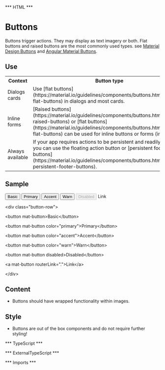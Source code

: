 *** HTML ***

# Buttons

Buttons trigger actions. They may display as text imagery or both. Flat buttons and raised buttons are the most commonly used types. see [Material Design Buttons](https://material.io/guidelines/components/buttons.html) and [Angular Material Buttons](https://material.angular.io/components/button/overview).

## Use
<table>
<tbody>
<tr>
<th>
Context
</th>
<th>
Button type
</th>
</tr>
<tr>
<td>
Dialogs cards
</td>
<td>
Use [flat buttons](https://material.io/guidelines/components/buttons.html#buttons-flat-buttons) in dialogs and most cards.
</td>
</tr>
<tr>
<td>
Inline forms
</td>
<td>
[Raised buttons](https://material.io/guidelines/components/buttons.html#buttons-raised-buttons) or [flat buttons](https://material.io/guidelines/components/buttons.html#buttons-flat-buttons) can be used for inline buttons or forms (in progress)
 </td>
</tr>
<tr>
<td>
Always available
</td>
<td>
If your app requires actions to be persistent and readily available you can use the floating action button or [persistent footer buttons](https://material.io/guidelines/components/buttons.html#buttons-persistent-footer-buttons).
</td>
</tr>
</tbody>
</table>

## Sample
<mat-tab-group>
    <mat-tab label="Component Sample">
    <div class="button-row">
        <button mat-button>Basic</button>
        <button mat-button color="primary">Primary</button>
        <button mat-button color="accent">Accent</button>
        <button mat-button color="warn">Warn</button>
        <button mat-button disabled>Disabled</button>
        <a mat-button routerLink=".">Link</a>
    </div>
    </mat-tab>
    <mat-tab label="HTML">
        <p>&lt;div class=&quot;button-row&quot;&gt;<p>
        <p>&lt;button mat-button&gt;Basic&lt;/button&gt;</p>
        <p>&lt;button mat-button color=&quot;primary&quot;&gt;Primary&lt;/button&gt;</p>
        <p>&lt;button mat-button color=&quot;accent&quot;&gt;Accent&lt;/button&gt;</p>
        <p>&lt;button mat-button color=&quot;warn&quot;&gt;Warn&lt;/button&gt;</p>
        <p>&lt;button mat-button disabled&gt;Disabled&lt;/button&gt;</p>
        <p>&lt;a mat-button routerLink=&quot;.&quot;&gt;Link&lt;/a&gt;</p>
    &lt;/div&gt;
    </mat-tab>
</mat-tab-group>

## Content

* Buttons should have wrapped functionality within images.

## Style

* Buttons are out of the box components and do not require further styling!

*** TypeScript *** 

*** ExternalTypeScript ***

*** Imports ***